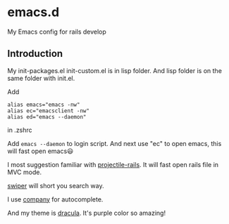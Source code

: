 # emacs.d

My Emacs config for rails develop

## Introduction

My init-packages.el init-custom.el is in lisp folder. And lisp folder is on the same folder with init.el.

Add
```
alias emacs="emacs -nw"
alias ec="emacsclient -nw"
alias ed="emacs --daemon"
```
in .zshrc

Add `emacs --daemon` to login script. And next use "ec" to open emacs, this will fast open emacs😃

I most suggestion familiar with [projectile-rails](https://github.com/asok/projectile-rails). It will fast open rails file in MVC mode.

[swiper](https://github.com/abo-abo/swiper) will short you search way.

I use [company](https://github.com/company-mode/company-mode) for autocomplete.

And my theme is [dracula](https://draculatheme.com/emacs/). It's purple color so amazing!
